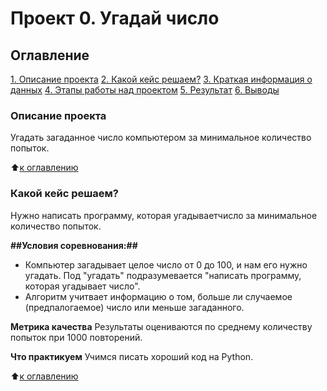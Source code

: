# Проект 0. Угадай число

## Оглавление 

[1. Описание проекта](https://github.com/RimusPRO/sf_data_science/blob/project_0/project_0/README.md#Описание-проекта)
[2. Какой кейс решаем?](https://github.com/RimusPRO/sf_data_science/blob/project_0/project_0/README.md#Какой-кейс-решаем?)
[3. Краткая информация о данных](https://github.com/RimusPRO/sf_data_science/blob/project_0/project_0/README.md#Краткая-информация-о-данных)
[4. Этапы работы над проектом](https://github.com/RimusPRO/sf_data_science/blob/project_0/project_0/README.md#Этапы-работы-над-проектом)
[5. Результат](https://github.com/RimusPRO/sf_data_science/blob/project_0/project_0/README.md#Результат)
[6. Выводы](https://github.com/RimusPRO/sf_data_science/blob/project_0/project_0/README.md#Выводы)

### Описание проекта 
Угадать загаданное число компьютером за минимальное количество попыток.

:arrow_up:[к оглавлению](https://github.com/RimusPRO/sf_data_science/blob/project_0/project_0/README.md#Оглавление)

### Какой кейс решаем?
Нужно написать программу, которая угадываетчисло  за минимальное количество попыток.
  
**##Условия соревнования:##**
- Компьютер загадывает целое число от 0 до 100, и нам его нужно угадать. Под "угадать" подразумевается "написать программу, которая угадывает число".
- Алгоритм учитвает информацию о том, больше ли случаемое (предпалогаемое) число или меньше загаданного.

**Метрика качества**
Результаты оцениваются по среднему количеству попыток при 1000 повторений.

**Что практикуем**
Учимся писать хороший код на Python.

:arrow_up:[к оглавлению](https://github.com/RimusPRO/sf_data_science/blob/project_0/project_0/README.md#Оглавление)
